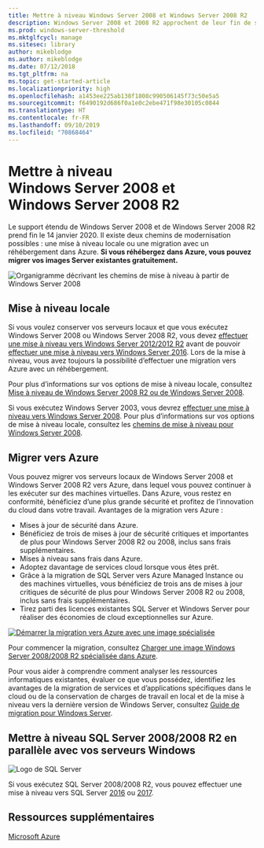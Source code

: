 ```yaml
---
title: Mettre à niveau Windows Server 2008 et Windows Server 2008 R2
description: Windows Server 2008 et 2008 R2 approchent de leur fin de service. Découvrez comment effectuer une mise à niveau locale ou un réhébergement sur Azure.
ms.prod: windows-server-threshold
ms.mktglfcycl: manage
ms.sitesec: library
author: mikeblodge
ms.author: mikeblodge
ms.date: 07/12/2018
ms.tgt_pltfrm: na
ms.topic: get-started-article
ms.localizationpriority: high
ms.openlocfilehash: a1453ee225ab138f1808c990506145f73c50e5a5
ms.sourcegitcommit: f6490192d686f0a1e0c2ebe471f98e30105c0844
ms.translationtype: HT
ms.contentlocale: fr-FR
ms.lasthandoff: 09/10/2019
ms.locfileid: "70868464"
---
```

# <a name="upgrade-windows-server-2008-and-windows-server-2008-r2"></a>Mettre à niveau Windows Server 2008 et Windows Server 2008 R2

Le support étendu de Windows Server 2008 et de Windows Server 2008 R2 prend fin le 14 janvier 2020. Il existe deux chemins de modernisation possibles : une mise à niveau locale ou une migration avec un réhébergement dans Azure. **Si vous réhébergez dans Azure, vous pouvez migrer vos images Server existantes gratuitement.**

![Organigramme décrivant les chemins de mise à niveau à partir de Windows Server 2008](media/WS08_upgrade_paths.png)


## <a name="on-premises-upgrade"></a>Mise à niveau locale
Si vous voulez conserver vos serveurs locaux et que vous exécutez Windows Server 2008 ou Windows Server 2008 R2, vous devez [effectuer une mise à niveau vers Windows Server 2012/2012 R2](installation-and-upgrade.md#upgrading-to-windows-server-2012-r2) avant de pouvoir [effectuer une mise à niveau vers Windows Server 2016](installation-and-upgrade.md#upgrading-to-windows-server-2016). Lors de la mise à niveau, vous avez toujours la possibilité d’effectuer une migration vers Azure avec un réhébergement.

Pour plus d’informations sur vos options de mise à niveau locale, consultez [Mise à niveau de Windows Server 2008 R2 ou de Windows Server 2008](installation-and-upgrade.md#upgrading-from-windows-server-2008-r2-or-windows-server-2008).

Si vous exécutez Windows Server 2003, vous devrez [effectuer une mise à niveau vers Windows Server 2008](https://docs.microsoft.com/previous-versions/windows/it-pro/windows-server-2008-R2-and-2008/ff972408(v%3dws.10)). Pour plus d’informations sur vos options de mise à niveau locale, consultez les [chemins de mise à niveau pour Windows Server 2008](https://docs.microsoft.com/previous-versions/windows/it-pro/windows-server-2008-R2-and-2008/dd979563(v=ws.10)).


## <a name="migrate-to-azure"></a>Migrer vers Azure
Vous pouvez migrer vos serveurs locaux de Windows Server 2008 et Windows Server 2008 R2 vers Azure, dans lequel vous pouvez continuer à les exécuter sur des machines virtuelles. Dans Azure, vous restez en conformité, bénéficiez d’une plus grande sécurité et profitez de l’innovation du cloud dans votre travail. Avantages de la migration vers Azure :

- Mises à jour de sécurité dans Azure.
- Bénéficiez de trois de mises à jour de sécurité critiques et importantes de plus pour Windows Server 2008 R2 ou 2008, inclus sans frais supplémentaires. 
- Mises à niveau sans frais dans Azure.
- Adoptez davantage de services cloud lorsque vous êtes prêt.
- Grâce à la migration de SQL Server vers Azure Managed Instance ou des machines virtuelles, vous bénéficiez de trois ans de mises à jour critiques de sécurité de plus pour Windows Server 2008 R2 ou 2008, inclus sans frais supplémentaires. 
- Tirez parti des licences existantes SQL Server et Windows Server pour réaliser des économies de cloud exceptionnelles sur Azure.

[![Démarrer la migration vers Azure avec une image spécialisée](./media/WS08-image-banner-small.png)](uploading-specialized-WS08-image-to-azure.md)

Pour commencer la migration, consultez [Charger une image Windows Server 2008/2008 R2 spécialisée dans Azure](uploading-specialized-WS08-image-to-azure.md).

Pour vous aider à comprendre comment analyser les ressources informatiques existantes, évaluer ce que vous possédez, identifiez les avantages de la migration de services et d’applications spécifiques dans le cloud ou de la conservation de charges de travail en local et de la mise à niveau vers la dernière version de Windows Server, consultez [Guide de migration pour Windows Server](https://go.microsoft.com/fwlink/?linkid=872689).

## <a name="upgrade-sql-server-20082008-r2-in-parallel-with-your-windows-servers"></a>Mettre à niveau SQL Server 2008/2008 R2 en parallèle avec vos serveurs Windows

![Logo de SQL Server](media/sqlr2.jpg)

Si vous exécutez SQL Server 2008/2008 R2, vous pouvez effectuer une mise à niveau vers SQL Server [2016](https://docs.microsoft.com/sql/sql-server/sql-server-technical-documentation?view=sql-server-2016) ou [2017](https://docs.microsoft.com/sql/sql-server/sql-server-technical-documentation?view=sql-server-2017).


## <a name="additional-resources"></a>Ressources supplémentaires
[Microsoft Azure](https://docs.microsoft.com/azure/#pivot=products)